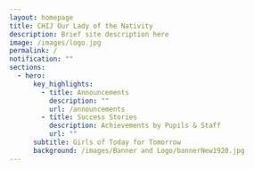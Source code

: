 ```yaml
---
layout: homepage
title: CHIJ Our Lady of the Nativity
description: Brief site description here
image: /images/logo.jpg
permalink: /
notification: ""
sections:
  - hero:
      key_highlights:
        - title: Announcements
          description: ""
          url: /announcements
        - title: Success Stories
          description: Achievements by Pupils & Staff
          url: ""
      subtitle: Girls of Today for Tomorrow
      background: /images/Banner and Logo/bannerNew1920.jpg
---
```

